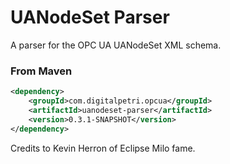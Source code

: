 UANodeSet Parser
================

A parser for the OPC UA UANodeSet XML schema.

### From Maven
```xml
<dependency>
    <groupId>com.digitalpetri.opcua</groupId>
    <artifactId>uanodeset-parser</artifactId>
    <version>0.3.1-SNAPSHOT</version>
</dependency>
```
Credits to Kevin Herron of Eclipse Milo fame.
